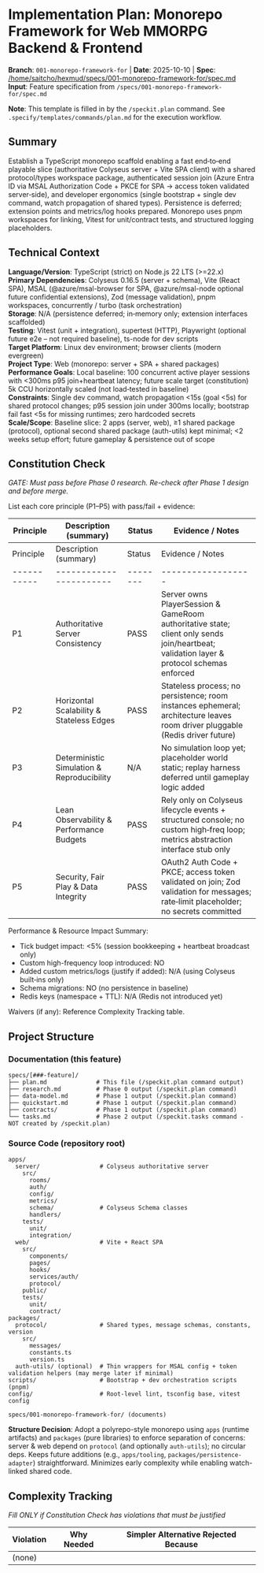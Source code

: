 # Implementation Plan: Monorepo Framework for Web MMORPG Backend & Frontend

**Branch**: `001-monorepo-framework-for` | **Date**: 2025-10-10 | **Spec**: [/home/saitcho/hexmud/specs/001-monorepo-framework-for/spec.md](/home/saitcho/hexmud/specs/001-monorepo-framework-for/spec.md)
**Input**: Feature specification from `/specs/001-monorepo-framework-for/spec.md`

**Note**: This template is filled in by the `/speckit.plan` command. See `.specify/templates/commands/plan.md` for the execution workflow.

## Summary

Establish a TypeScript monorepo scaffold enabling a fast end‑to‑end playable slice (authoritative Colyseus server + Vite SPA client) with a shared protocol/types workspace package, authenticated session join (Azure Entra ID via MSAL Authorization Code + PKCE for SPA → access token validated server‑side), and developer ergonomics (single bootstrap + single dev command, watch propagation of shared types). Persistence is deferred; extension points and metrics/log hooks prepared. Monorepo uses pnpm workspaces for linking, Vitest for unit/contract tests, and structured logging placeholders.

## Technical Context

<!--
  ACTION REQUIRED: Replace the content in this section with the technical details
  for the project. The structure here is presented in advisory capacity to guide
  the iteration process.
-->

**Language/Version**: TypeScript (strict) on Node.js 22 LTS (>=22.x)  
**Primary Dependencies**: Colyseus 0.16.5 (server + schema), Vite (React SPA), MSAL (@azure/msal-browser for SPA, @azure/msal-node optional future confidential extensions), Zod (message validation), pnpm workspaces, concurrently / turbo (task orchestration)  
**Storage**: N/A (persistence deferred; in‑memory only; extension interfaces scaffolded)  
**Testing**: Vitest (unit + integration), supertest (HTTP), Playwright (optional future e2e – not required baseline), ts-node for dev scripts  
**Target Platform**: Linux dev environment; browser clients (modern evergreen)  
**Project Type**: Web (monorepo: server + SPA + shared packages)  
**Performance Goals**: Local baseline: 100 concurrent active player sessions with <300ms p95 join+heartbeat latency; future scale target (constitution) 5k CCU horizontally scaled (not load‑tested in baseline)  
**Constraints**: Single dev command, watch propagation <15s (goal <5s) for shared protocol changes; p95 session join under 300ms locally; bootstrap fail fast <5s for missing runtimes; zero hardcoded secrets  
**Scale/Scope**: Baseline slice: 2 apps (server, web), ≥1 shared package (protocol), optional second shared package (auth-utils) kept minimal; <2 weeks setup effort; future gameplay & persistence out of scope

## Constitution Check

*GATE: Must pass before Phase 0 research. Re-check after Phase 1 design and before merge.*

List each core principle (P1–P5) with pass/fail + evidence:

| Principle | Description (summary) | Status | Evidence / Notes |
|-----------|-----------------------|--------|------------------|
| Principle | Description (summary) | Status | Evidence / Notes |
|-----------|-----------------------|--------|------------------|
| P1 | Authoritative Server Consistency | PASS | Server owns PlayerSession & GameRoom authoritative state; client only sends join/heartbeat; validation layer & protocol schemas enforced |
| P2 | Horizontal Scalability & Stateless Edges | PASS | Stateless process; no persistence; room instances ephemeral; architecture leaves room driver pluggable (Redis driver future) |
| P3 | Deterministic Simulation & Reproducibility | N/A | No simulation loop yet; placeholder world static; replay harness deferred until gameplay logic added |
| P4 | Lean Observability & Performance Budgets | PASS | Rely only on Colyseus lifecycle events + structured console; no custom high‑freq loop; metrics abstraction interface stub only |
| P5 | Security, Fair Play & Data Integrity | PASS | OAuth2 Auth Code + PKCE; access token validated on join; Zod validation for messages; rate‑limit placeholder; no secrets committed |

Performance & Resource Impact Summary:
- Tick budget impact: <5% (session bookkeeping + heartbeat broadcast only)
- Custom high-frequency loop introduced: NO
- Added custom metrics/logs (justify if added): N/A (using Colyseus built‑ins only)
- Schema migrations: NO (no persistence in baseline)
- Redis keys (namespace + TTL): N/A (Redis not introduced yet)

Waivers (if any): Reference Complexity Tracking table.

## Project Structure

### Documentation (this feature)

```
specs/[###-feature]/
├── plan.md              # This file (/speckit.plan command output)
├── research.md          # Phase 0 output (/speckit.plan command)
├── data-model.md        # Phase 1 output (/speckit.plan command)
├── quickstart.md        # Phase 1 output (/speckit.plan command)
├── contracts/           # Phase 1 output (/speckit.plan command)
└── tasks.md             # Phase 2 output (/speckit.tasks command - NOT created by /speckit.plan)
```

### Source Code (repository root)
<!--
  ACTION REQUIRED: Replace the placeholder tree below with the concrete layout
  for this feature. Delete unused options and expand the chosen structure with
  real paths (e.g., apps/admin, packages/something). The delivered plan must
  not include Option labels.
-->

```
apps/
  server/                 # Colyseus authoritative server
    src/
      rooms/
      auth/
      config/
      metrics/
      schema/             # Colyseus Schema classes
      handlers/
    tests/
      unit/
      integration/
  web/                    # Vite + React SPA
    src/
      components/
      pages/
      hooks/
      services/auth/
      protocol/
    public/
    tests/
      unit/
      contract/
packages/
  protocol/               # Shared types, message schemas, constants, version
    src/
      messages/
      constants.ts
      version.ts
  auth-utils/ (optional)  # Thin wrappers for MSAL config + token validation helpers (may merge later if minimal)
scripts/                  # Bootstrap + dev orchestration scripts (pnpm) 
config/                   # Root-level lint, tsconfig base, vitest config

specs/001-monorepo-framework-for/ (documents)
```

**Structure Decision**: Adopt a polyrepo-style monorepo using `apps` (runtime artifacts) and `packages` (pure libraries) to enforce separation of concerns: server & web depend on `protocol` (and optionally `auth-utils`); no circular deps. Keeps future additions (e.g., `apps/tooling`, `packages/persistence-adapter`) straightforward. Minimizes early complexity while enabling watch-linked shared code.

## Complexity Tracking

*Fill ONLY if Constitution Check has violations that must be justified*

| Violation | Why Needed | Simpler Alternative Rejected Because |
|-----------|------------|-------------------------------------|
| (none) | | |

